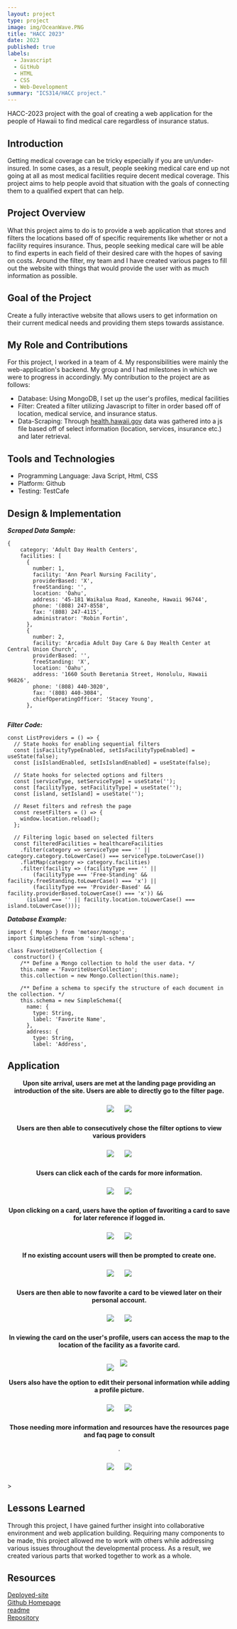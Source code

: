 ```yaml
---
layout: project
type: project
image: img/OceanWave.PNG
title: "HACC 2023"
date: 2023
published: true
labels:
  - Javascript
  - GitHub
  - HTML
  - CSS
  - Web-Development
summary: "ICS314/HACC project."
---
```


<!-- Brief project summary -->
HACC-2023 project with the goal of creating a web application for the people of Hawaii to find medical care regardless of insurance status. 

## Introduction

Getting medical coverage can be tricky especially if you are un/under-insured. In some cases, as a result, people seeking medical care end up not going at all as most medical facilities require decent medical coverage. This project aims to help people avoid that situation with the goals of connecting them to a qualified expert that can help.


## Project Overview

What this project aims to do is to provide a web application that stores and filters the locations based off of specific requirements like whether or not a facility requires insurance. Thus, people seeking medical care will be able to find experts in each field of their desired care with the hopes of saving on costs. Around the filter, my team and I have created various pages to fill out the website with things that would provide the user with as much information as possible. 

## Goal of the Project

Create a fully interactive website that allows users to get information on their current medical needs and providing them steps towards assistance. 

## My Role and Contributions

For this project, I worked in a team of 4. My responsibilities were mainly the web-application's backend. My group and I had milestones in which we were to progress in accordingly. My contribution to the project are as follows: 
- Database: Using MongoDB, I set up the user's profiles, medical facilities
- Filter: Created a filter utilizing Javascript to filter in order based off of location, medical service, and insurance status.
- Data-Scraping: Through [health.hawaii.gov](https://health.hawaii.gov/ohca/medicare-facilities/) data was gathered into a js file based off of select information (location, services, insurance etc.) and later retrieval.


## Tools and Technologies
- Programming Language: Java Script, Html, CSS
- Platform: Github
- Testing: TestCafe



## Design & Implementation
***Scraped Data Sample:***

```
{
    category: 'Adult Day Health Centers',
    facilities: [
      {
        number: 1,
        facility: 'Ann Pearl Nursing Facility',
        providerBased: 'X',
        freeStanding: '',
        location: 'Oahu',
        address: '45-181 Waikalua Road, Kaneohe, Hawaii 96744',
        phone: '(808) 247-8558',
        fax: '(808) 247-4115',
        administrator: 'Robin Fortin',
      },
      {
        number: 2,
        facility: 'Arcadia Adult Day Care & Day Health Center at Central Union Church',
        providerBased: '',
        freeStanding: 'X',
        location: 'Oahu',
        address: '1660 South Beretania Street, Honolulu, Hawaii 96826',
        phone: '(808) 440-3020',
        fax: '(808) 440-3084',
        chiefOperatingOfficer: 'Stacey Young',
      },  
      
```

***Filter Code:*** 

```
const ListProviders = () => {
  // State hooks for enabling sequential filters
  const [isFacilityTypeEnabled, setIsFacilityTypeEnabled] = useState(false);
  const [isIslandEnabled, setIsIslandEnabled] = useState(false);

  // State hooks for selected options and filters
  const [serviceType, setServiceType] = useState('');
  const [facilityType, setFacilityType] = useState('');
  const [island, setIsland] = useState('');

  // Reset filters and refresh the page
  const resetFilters = () => {
    window.location.reload();
  };

  // Filtering logic based on selected filters
  const filteredFacilities = healthcareFacilities
    .filter(category => serviceType === '' || category.category.toLowerCase() === serviceType.toLowerCase())
    .flatMap(category => category.facilities)
    .filter(facility => (facilityType === '' ||
        (facilityType === 'Free-Standing' && facility.freeStanding.toLowerCase() === 'x') ||
        (facilityType === 'Provider-Based' && facility.providerBased.toLowerCase() === 'x')) &&
      (island === '' || facility.location.toLowerCase() === island.toLowerCase())); 
```
***Database Example:***

```
import { Mongo } from 'meteor/mongo';
import SimpleSchema from 'simpl-schema';

class FavoriteUserCollection {
  constructor() {
    /** Define a Mongo collection to hold the user data. */
    this.name = 'FavoriteUserCollection';
    this.collection = new Mongo.Collection(this.name);

    /** Define a schema to specify the structure of each document in the collection. */
    this.schema = new SimpleSchema({
      name: {
        type: String,
        label: 'Favorite Name',
      },
      address: {
        type: String,
        label: 'Address',
```

## Application
<div style="text-align: center;">
 <p style="font-weight: bold;">Upon site arrival, users are met at the landing page providing an introduction of the site. Users are able to directly go to the filter page. 

</p>
    <div>
        <img src="/img/pono/1.PNG" style="max-width: 600px; display: inline-block; margin: 10px;" />
        <img src="/img/pono/2.PNG" style="max-width: 600px; display: inline-block; margin: 10px;" />
    </div>
 <p style="font-weight: bold;">Users are then able to consecutively chose the filter options to view various providers </p>
    <div>
        <img src="/img/pono/3.PNG" style="max-width: 600px; display: inline-block; margin: 10px;" />
        <img src="/img/pono/4.PNG" style="max-width: 600px; display: inline-block; margin: 10px;" />
    </div>
 <p style="font-weight: bold;">Users can click each of the cards for more information. </p>
    <div>
        <img src="/img/pono/5.PNG" style="max-width: 600px; display: inline-block; margin: 10px;" />
        <img src="/img/pono/6.PNG" style="max-width: 600px; display: inline-block; margin: 10px;" />
    </div>
 <p style="font-weight: bold;">Upon clicking on a card, users have the option of favoriting a card to save for later reference if logged in. </p>
    <div>
        <img src="/img/pono/7.PNG" style="max-width: 600px; display: inline-block; margin: 10px;" />
        <img src="/img/pono/8.PNG" style="max-width: 600px; display: inline-block; margin: 10px;" />
    </div>
 <p style="font-weight: bold;">If no existing account users will then be prompted to create one.

</p>
    <div>
        <img src="/img/pono/9.PNG" style="max-width: 600px; display: inline-block; margin: 10px;" />
        <img src="/img/pono/10.PNG" style="max-width: 600px; display: inline-block; margin: 10px;" />
    </div>
 <p style="font-weight: bold;">Users are then able to now favorite a card to be viewed later on their personal account. </p>
    <div>
        <img src="/img/pono/11.PNG" style="max-width: 600px; display: inline-block; margin: 10px;" />
        <img src="/img/pono/12.PNG" style="max-width: 600px; display: inline-block; margin: 10px;" />
    </div>
 <p style="font-weight: bold;">In viewing the card on the user's profile, users can access the map to the location of the facility as a favorite card.

</p>
    <div>
        <img src="/img/pono/13.PNG" tyle="max-width: 600px; display: inline-block; margin: 10px;" />
        <img src="/img/pono/14.PNG" style="max-width: 600px; display: inline-block; margin: 10px;" />
    </div>
 <p style="font-weight: bold;">Users also have the option to edit their personal information while adding a profile picture. </p>
    <div>
        <img src="/img/pono/15.PNG" style="max-width: 600px; display: inline-block; margin: 10px;" />
        <img src="/img/pono/16.PNG" style="max-width: 600px; display: inline-block; margin: 10px;" />
    </div>
 <p style="font-weight: bold;">Those needing more information and resources have the resources page and faq page to consult

. </p>
    <div>
        <img src="/img/pono/17.PNG" style="max-width: 600px; display: inline-block; margin: 10px;" />
        <img src="/img/pono/18.PNG" style="max-width: 600px; display: inline-block; margin: 10px;" />
    </div>
</div>>

## Lessons Learned

Through this project, I have gained further insight into collaborative environment and web application building. Requiring many components to be made, this project allowed me to work with others while addressing various issues throughout the developmental process. As a result, we created various parts that worked together to work as a whole. 







## Resources

[Deployed-site](https://ponohealthproviders.com/)   
[Github Homepage](https://team-jackfruit.github.io/PonoHealthProviders/)   
[readme](https://github.com/team-jackfruit/PonoHealthProviders/blob/main/README.md)   
[Repository](https://github.com/team-jackfruit/PonoHealthProviders)   


